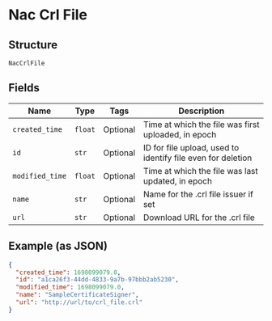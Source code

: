 
# Nac Crl File

## Structure

`NacCrlFile`

## Fields

| Name | Type | Tags | Description |
|  --- | --- | --- | --- |
| `created_time` | `float` | Optional | Time at which the file was first uploaded, in epoch |
| `id` | `str` | Optional | ID for file upload, used to identify file even for deletion |
| `modified_time` | `float` | Optional | Time at which the file was last updated, in epoch |
| `name` | `str` | Optional | Name for the .crl file issuer if set |
| `url` | `str` | Optional | Download URL for the .crl file |

## Example (as JSON)

```json
{
  "created_time": 1698099079.0,
  "id": "a1ca26f3-44dd-4833-9a7b-97bbb2ab5230",
  "modified_time": 1698099079.0,
  "name": "SampleCertificateSigner",
  "url": "http://url/to/crl_file.crl"
}
```

